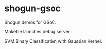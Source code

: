 shogun-gsoc
===========

Shogun demos for GSoC.

Makefile launches debug server.

SVM Binary Classification with Gaussian Kernel.

